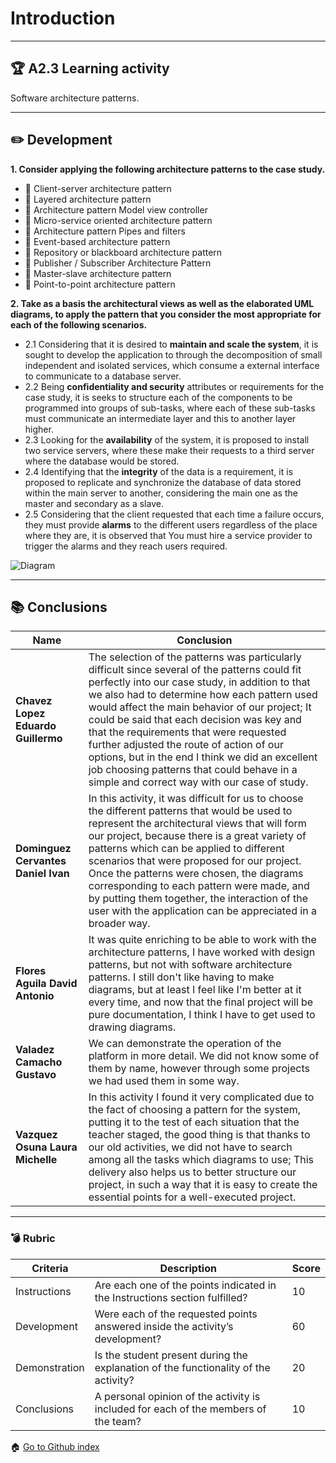 # Introduction
---

## :trophy: A2.3 Learning activity
Software architecture patterns.

---
## :pencil2: Development

**1. Consider applying the following architecture patterns to the case study.**

- :black_square_button: Client-server architecture pattern
- :black_square_button: Layered architecture pattern
- :black_square_button: Architecture pattern Model view controller
- :black_square_button: Micro-service oriented architecture pattern
- :black_square_button: Architecture pattern Pipes and filters
- :black_square_button: Event-based architecture pattern
- :black_square_button: Repository or blackboard architecture pattern
- :black_square_button: Publisher / Subscriber Architecture Pattern
- :black_square_button: Master-slave architecture pattern
- :black_square_button: Point-to-point architecture pattern


**2. Take as a basis the architectural views as well as the elaborated UML diagrams, to apply the pattern that you consider the most appropriate for each of the following scenarios.**

- 2.1 Considering that it is desired to **maintain and scale the system**, it is sought to develop the application to through the decomposition of small independent and isolated services, which consume a external interface to communicate to a database server.
- 2.2 Being **confidentiality and security** attributes or requirements for the case study, it is seeks to structure each of the components to be programmed into groups of sub-tasks, where each of these sub-tasks must communicate an intermediate layer and this to another layer higher.
- 2.3 Looking for the **availability** of the system, it is proposed to install two service servers, where these make their requests to a third server where the database would be stored.
- 2.4 Identifying that the **integrity** of the data is a requirement, it is proposed to replicate and synchronize the database of data stored within the main server to another, considering the main one as the master and secondary as a slave.
- 2.5 Considering that the client requested that each time a failure occurs, they must provide **alarms** to the different users regardless of the place where they are, it is observed that You must hire a service provider to trigger the alarms and they reach users required.


![Diagram](https://raw.githubusercontent.com/Eduardo17tec/AnalisisAvanzadoDeSoftware/main/Diagrams/A2.3_Completo.png)

---



## :books: Conclusions 

|Name|Conclusion|
|---|---|
|**Chavez Lopez Eduardo Guillermo**|The selection of the patterns was particularly difficult since several of the patterns could fit perfectly into our case study, in addition to that we also had to determine how each pattern used would affect the main behavior of our project; It could be said that each decision was key and that the requirements that were requested further adjusted the route of action of our options, but in the end I think we did an excellent job choosing patterns that could behave in a simple and correct way with our case of study.|
|**Dominguez Cervantes Daniel Ivan**|In this activity, it was difficult for us to choose the different patterns that would be used to represent the architectural views that will form our project, because there is a great variety of patterns which can be applied to different scenarios that were proposed for our project. Once the patterns were chosen, the diagrams corresponding to each pattern were made, and by putting them together, the interaction of the user with the application can be appreciated in a broader way.|
|**Flores Aguila David Antonio**|It was quite enriching to be able to work with the architecture patterns, I have worked with design patterns, but not with software architecture patterns. I still don't like having to make diagrams, but at least I feel like I'm better at it every time, and now that the final project will be pure documentation, I think I have to get used to drawing diagrams.|
|**Valadez Camacho Gustavo**|We can demonstrate the operation of the platform in more detail. We did not know some of them by name, however through some projects we had used them in some way.|
|**Vazquez Osuna Laura Michelle**|In this activity I found it very complicated due to the fact of choosing a pattern for the system, putting it to the test of each situation that the teacher staged, the good thing is that thanks to our old activities, we did not have to search among all the tasks which diagrams to use; This delivery also helps us to better structure our project, in such a way that it is easy to create the essential points for a well-executed project.|

---

### :bomb: Rubric

| Criteria     | Description                                                                                  |Score|
| ------------- | -------------------------------------------------------------------------------------------- | ------- |
| Instructions | Are each one of the points indicated in the Instructions section fulfilled?  |10|
| Development    | Were each of the requested points answered inside the activity’s development?     |60|
| Demonstration| Is the student present during the explanation of the functionality of the activity?   |20|
| Conclusions   |A personal opinion of the activity is included for each of the members of the team?  |10|


:house: [Go to Github index](https://github.com/Eduardo17tec/AnalisisAvanzadoDeSoftware)
